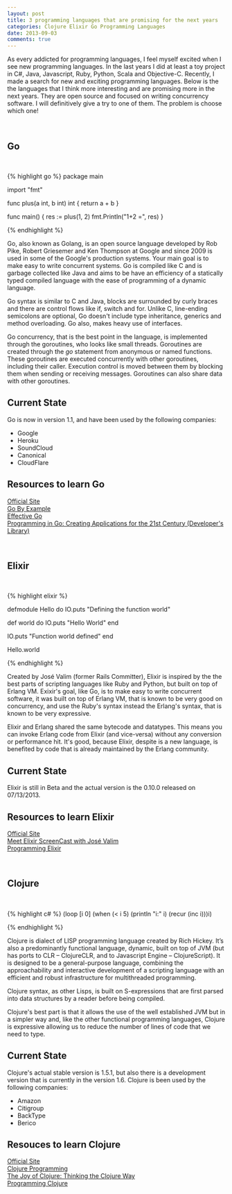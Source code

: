 ```yaml
---
layout: post
title: 3 programming languages that are promising for the next years
categories: Clojure Elixir Go Programming Languages
date: 2013-09-03
comments: true
---
```

<p>As every addicted for programming languages, I feel myself excited when I see new programming languages. In the last years I did at least a toy project in C#, Java, Javascript, Ruby, Python, Scala and Objective-C. Recently, I made a search for new and exciting programming languages. Below is the the languages that I think more interesting and are promising more in the next years. They are open source and focused on writing concurrency software. I will definitively give a try to one of them. The problem is choose which one!</p>
<p><br/></p>
<h2>Go</h2>
<br/>

{% highlight go %}
package main

import "fmt"

func plus(a int, b int) int {
    return a + b
}

func main() {
    res := plus(1, 2)
    fmt.Println("1+2 =", res)
}

{% endhighlight %}

<p>Go, also known as Golang, is an open source language developed by Rob Pike, Robert Griesemer and Ken Thompson at Google and since 2009 is used in some of the Google's production systems. Your main goal is to make easy to write concurrent systems. Go is compiled like C and is garbage collected like Java and aims to be have an efficiency of a statically typed compiled language with the ease of programming of a dynamic language.</p>
<p>Go syntax is similar to C and Java, blocks are surrounded by curly braces and there are control flows like if, switch and for. Unlike C, line-ending semicolons are optional, Go doesn't include type inheritance, generics and method overloading. Go also, makes heavy use of interfaces.</p>
<p>Go concurrency, that is the best point in the language, is implemented through the goroutines, who looks like small threads. Goroutines are created through the <em>go</em> statement from anonymous or named functions. These goroutines are executed concurrently with other goroutines, including their caller. Execution control is moved between them by blocking them when sending or receiving messages. Goroutines can also share data with other goroutines.</p>
<h2>Current State</h2>
<p>Go is now in version 1.1, and have been used by the following companies:</p>
<ul>
<li>Google</li>
<li>Heroku</li>
<li>SoundCloud</li>
<li>Canonical</li>
<li>CloudFlare</li>
</ul>
<h2>Resources to learn Go</h2>
<p><a href="http://golang.org/">Official Site</a><br />
<a href="https://gobyexample.com/">Go By Example</a><br />
<a href="http://golang.org/doc/effective_go.html">Effective Go</a><br />
<a href="http://www.amazon.com/gp/product/0321774639/ref=as_li_ss_tl?ie=UTF8&camp=1789&creative=390957&creativeASIN=0321774639&linkCode=as2&tag=paulorti-20">Programming in Go: Creating Applications for the 21st Century (Developer's Library)</a></p>
<p><br/></p>
<h2>Elixir</h2>
<br/>

{% highlight elixir %}

defmodule Hello do
  IO.puts "Defining the function world"

  def world do
    IO.puts "Hello World"
  end

  IO.puts "Function world defined"
end

Hello.world

{% endhighlight %}
<p>Created by José Valim (former Rails Committer), Elixir is inspired by the the best parts of scripting languages like Ruby and Python, but built on top of Erlang VM. Exixir's goal, like Go, is to make easy to write concurrent software, it was built on top of Erlang VM, that is known to be very good on concurrency, and use the Ruby's syntax instead the Erlang's syntax, that is known to be very expressive.</p>
<p>Elixir and Erlang shared the same bytecode and datatypes. This means you can invoke Erlang code from Elixir (and vice-versa) without any conversion or performance hit. It's good, because Elixir, despite is a new language, is benefited by code that is already maintained by the Erlang community.</p>
<h2>Current State</h2>
<p>Elixir is still in Beta and the actual version is the 0.10.0 released on 07/13/2013.</p>
<h2>Resources to learn Elixir</h2>
<p><a href="http://elixir-lang.org/">Official Site</a><br />
<a href="https://peepcode.com/products/elixir">Meet Elixir ScreenCast with José Valim</a><br />
<a href="http://pragprog.com/book/elixir/programming-elixir">Programming Elixir</a></p>
<p><br/></p>
<h2>Clojure</h2>
<br/>


{% highlight c# %}
(loop [i 0]
  (when (< i 5)
    (println "i:" i)
    (recur (inc i)))i)

{% endhighlight %}
    

<p>Clojure is dialect of LISP programming language created by Rich Hickey. It’s also a predominantly functional language, dynamic, built on top of JVM (but has ports to CLR – ClojureCLR, and to Javascript Engine – ClojureScript). It is designed to be a general-purpose language, combining the approachability and interactive development of a scripting language with an efficient and robust infrastructure for multithreaded programming.</p>
<p>Clojure syntax, as other Lisps, is built on S-expressions that are first parsed into data structures by a reader before being compiled.</p>
<p>Clojure's best part is that it allows the use of the well established JVM but in a simpler way and, like the other functional programming languages, Clojure is expressive allowing us to reduce the number of lines of code that we need to type.</p>
<h2>Current State</h2>
<p>Clojure's actual stable version is 1.5.1, but also there is a development version that is currently in the version 1.6. Clojure is been used by the following companies:</p>
<ul>
<li>Amazon</li>
<li>Citigroup</li>
<li>BackType</li>
<li>Berico</li>
</ul>
<h2>Resouces to learn Clojure</h2>
<p><a href="http://clojure.org/">Official Site</a><br />
<a href="http://www.amazon.com/gp/product/1449394701/ref=as_li_ss_tl?ie=UTF8&camp=1789&creative=390957&creativeASIN=1449394701&linkCode=as2&tag=paulorti-20">Clojure Programming</a><br />
<a href="http://www.amazon.com/gp/product/1935182641/ref=as_li_ss_tl?ie=UTF8&camp=1789&creative=390957&creativeASIN=1935182641&linkCode=as2&tag=paulorti-20">The Joy of Clojure: Thinking the Clojure Way</a><br />
<a href="http://www.amazon.com/gp/product/1934356867/ref=as_li_ss_tl?ie=UTF8&camp=1789&creative=390957&creativeASIN=1934356867&linkCode=as2&tag=paulorti-20">Programming Clojure</a></p>
